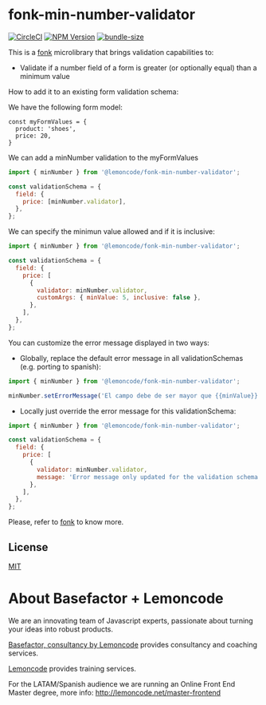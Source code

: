 # fonk-min-number-validator

[![CircleCI](https://badgen.net/github/status/Lemoncode/fonk-min-number-validator/master?icon=circleci&label=circleci)](https://circleci.com/gh/Lemoncode/fonk-min-number-validator/tree/master)
[![NPM Version](https://badgen.net/npm/v/@lemoncode/fonk-min-number-validator?icon=npm&label=npm)](https://www.npmjs.com/package/@lemoncode/fonk-min-number-validator)
[![bundle-size](https://badgen.net/bundlephobia/min/@lemoncode/fonk-min-number-validator)](https://bundlephobia.com/result?p=@lemoncode/fonk-min-number-validator)

This is a [fonk](https://github.com/Lemoncode/fonk) microlibrary that brings validation capabilities to:

- Validate if a number field of a form is greater (or optionally equal) than a minimum value

How to add it to an existing form validation schema:

We have the following form model:

```
const myFormValues = {
  product: 'shoes',
  price: 20,
}
```

We can add a minNumber validation to the myFormValues

```javascript
import { minNumber } from '@lemoncode/fonk-min-number-validator';

const validationSchema = {
  field: {
    price: [minNumber.validator],
  },
};
```

We can specify the minimun value allowed and if it is inclusive:

```javascript
import { minNumber } from '@lemoncode/fonk-min-number-validator';

const validationSchema = {
  field: {
    price: [
      {
        validator: minNumber.validator,
        customArgs: { minValue: 5, inclusive: false },
      },
    ],
  },
};
```

You can customize the error message displayed in two ways:

- Globally, replace the default error message in all validationSchemas (e.g. porting to spanish):

```javascript
import { minNumber } from '@lemoncode/fonk-min-number-validator';

minNumber.setErrorMessage('El campo debe de ser mayor que {{minValue}}');
```

- Locally just override the error message for this validationSchema:

```javascript
import { minNumber } from '@lemoncode/fonk-min-number-validator';

const validationSchema = {
  field: {
    price: [
      {
        validator: minNumber.validator,
        message: 'Error message only updated for the validation schema',
      },
    ],
  },
};
```

Please, refer to [fonk](https://github.com/Lemoncode/fonk) to know more.

## License

[MIT](./LICENSE)

# About Basefactor + Lemoncode

We are an innovating team of Javascript experts, passionate about turning your ideas into robust products.

[Basefactor, consultancy by Lemoncode](http://www.basefactor.com) provides consultancy and coaching services.

[Lemoncode](http://lemoncode.net/services/en/#en-home) provides training services.

For the LATAM/Spanish audience we are running an Online Front End Master degree, more info: http://lemoncode.net/master-frontend

